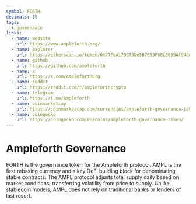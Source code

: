 ```yaml
---
symbol: FORTH
decimals: 18
tags:
  - governance
links:
  - name: website
    url: https://www.ampleforth.org/
  - name: explorer
    url: https://etherscan.io/token/0x77FbA179C79De5B7653F68b5039Af940AdA60ce0
  - name: github
    url: https://github.com/ampleforth
  - name: x
    url: https://x.com/AmpleforthOrg
  - name: reddit
    url: https://reddit.com/r/ampleforthcrypto
  - name: telegram
    url: https://t.me/Ampleforth
  - name: coinmarketcap
    url: https://coinmarketcap.com/currencies/ampleforth-governance-token/
  - name: coingecko
    url: https://coingecko.com/en/coins/ampleforth-governance-token/
---
```


# Ampleforth Governance

FORTH is the governance token for the Ampleforth protocol. AMPL is the first rebasing currency and a key DeFi building block for denominating stable contracts. The AMPL protocol adjusts total supply daily based on market conditions, transferring volatility from price to supply. Unlike stablecoin models, AMPL does not rely on traditional banks or lenders of last resort.
